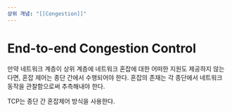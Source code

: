 ```yaml
---
상위 개념: "[[Congestion]]"
---
```

# End-to-end Congestion Control
만약 네트워크 계층이 상위 계층에 네트워크 혼잡에 대한 어떠한 지원도 제공하지 않는다면, 혼잡 제어는 종단 간에서 수행되어야 한다. 혼잡의 존재는 각 종단에서 네트워크 동작을 관찰함으로써 추측해내야 한다. 

TCP는 종단 간 혼잡제어 방식을 사용한다.